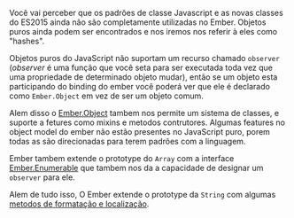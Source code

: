 Você vai perceber que os padrões de classe Javascript e as novas classes do ES2015
ainda não são completamente utilizadas no Ember. Objetos puros ainda podem ser encontrados
e nos iremos nos referir à eles como "hashes".

Objetos puros do JavaScript não suportam um recurso chamado `observer` (_observer_ é uma 
função que você seta para ser executada toda vez que uma propriedade de determinado objeto mudar),
então se um objeto esta participando do binding do ember você poderá ver que ele é declarado como 
`Ember.Object` em vez de ser um objeto comum.

Alem disso o [Ember.Object](http://emberjs.com/api/classes/Ember.Object.html) tambem nos permite 
um sistema de classes, e suporte a fetures como mixins e metodos contrutores. 
Algumas features no object model do ember não estão presentes no JavaScript puro, porem 
todas as são direcionadas para terem padrões com a linguagem.

Ember tambem extende o prototype do `Array` com a interface 
[Ember.Enumerable](http://emberjs.com/api/classes/Ember.Enumerable.html) 
que tambem nos da a capacidade de designar um `observer` para ele.

Alem de tudo isso, O Ember extende o prototype da `String` com algumas [metodos de formatação e localização](http://emberjs.com/api/classes/Ember.String.html).
